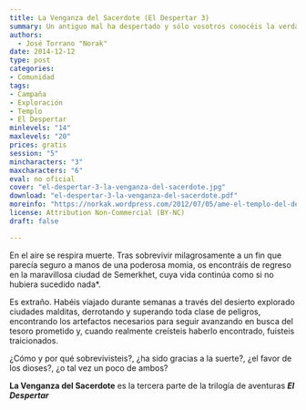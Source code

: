```yaml
---
title: La Venganza del Sacerdote (El Despertar 3)
summary: Un antiguo mal ha despertado y sólo vosotros conocéis la verdad y puede que seáis los únicos capaces de impedirlo. El destino del mundo queda en vuestras manos… y si lográis salvarlo y sobrevivir, tal vez se os recompense como es debido.
authors:
  - José Torrano "Norak"
date: 2014-12-12
type: post
categories:
- Comunidad
tags:
- Campaña
- Exploración
- Templo
- El Despertar
minlevels: "14"
maxlevels: "20"
prices: gratis
session: "5"
mincharacters: "3"
maxcharacters: "6"
eval: no oficial
cover: "el-despertar-3-la-venganza-del-sacerdote.jpg"
download: "el-despertar-3-la-venganza-del-sacerdote.pdf"
moreinfo: "https://norkak.wordpress.com/2012/07/05/ame-el-templo-del-desierto/"
license: Attribution Non-Commercial (BY-NC)
draft: false

---
```


En el aire se respira muerte. Tras sobrevivir milagrosamente a un fin que parecía seguro a manos de una poderosa momia, os encontráis de regreso en la maravillosa ciudad de Semerkhet, cuya vida continúa como si no hubiera sucedido nada*.

Es extraño. Habéis viajado durante semanas a través del desierto explorado ciudades malditas, derrotando y superando toda clase de peligros, encontrando los artefactos necesarios para seguir avanzando en busca del tesoro prometido y, cuando realmente creísteis haberlo encontrado, fuisteis traicionados.

¿Cómo y por qué sobrevivisteis?, ¿ha sido gracias a la suerte?, ¿el favor de los dioses?, ¿o tal vez un poco de ambos?

**La Venganza del Sacerdote** es la tercera parte de la trilogía de aventuras ***El Despertar***
